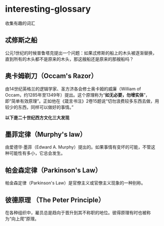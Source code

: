 # interesting-glossary
收集有趣的词汇

## 忒修斯之船
公元1世纪的时候普鲁塔克提出一个问题：如果忒修斯的船上的木头被逐渐替换，直到所有的木头都不是原来的木头，那这艘船还是原来的那艘船吗？

## 奥卡姆剃刀（Occam's Razor）
由14世纪英格兰的逻辑学家、圣方济各会修士奥卡姆的威廉（William of Occam，约1285年至1349年）提出。这个原理称为“**如无必要，勿增实体**”，即“简单有效原理”。正如他在《箴言书注》2卷15题说“切勿浪费较多东西去做，用较少的东西，同样可以做好的事情。”

**以下是二十世纪西方文化三大发现**

## 墨菲定律（Murphy's law）
由爱德华·墨菲（Edward A. Murphy）提出的。如果事情有变坏的可能，不管这种可能性有多小，它总会发生。

## 帕金森定律（Parkinson's Law）
帕金森定律（Parkinson's Law）是官僚主义或官僚主义现象的一种别称。

## 彼德原理 （The Peter Principle）
在各种组织中，雇员总是趋向于晋升到其不称职的地位。彼得原理有时也被称为“向上爬”原理。
